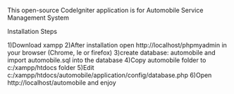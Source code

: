 This open-source CodeIgniter application is for Automobile Service Management System

Installation Steps

1)Download xampp
2)After installation open http://localhost/phpmyadmin in your browser (Chrome, Ie or firefox)
3)create database: automobile and import automobile.sql into the database
4)Copy automobile folder to c:/xampp/htdocs folder
5)Edit c:/xampp/htdocs/automobile/application/config/database.php 
6)Open http://localhost/automobile and enjoy
